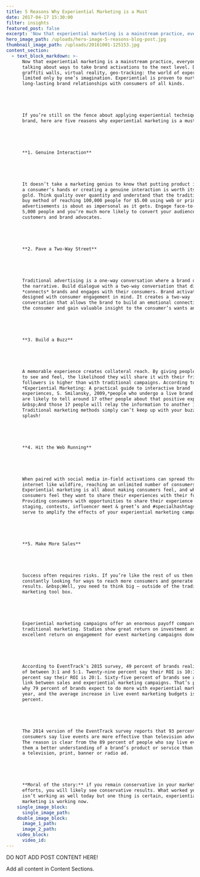 ```yaml
---
title: 5 Reasons Why Experiential Marketing is a Must
date: 2017-04-17 15:30:00
filter: insights
featured_post: false
excerpt: 'Now that experiential marketing is a mainstream practice, everyone is talking about ways to take activations to the next level. Digital graffiti walls, virtual reality, geo-tracking: the world of experiential is limited only by one’s imagination.'
hero_image_path: /uploads/hero-image-5-reasons-blog-post.jpg
thumbnail_image_path: /uploads/20161001-125153.jpg
content_section:
  - text_block_markdown: >-
      Now that experiential marketing is a mainstream practice, everyone is
      talking about ways to take brand activations to the next level. Digital
      graffiti walls, virtual reality, geo-tracking: the world of experiential is
      limited only by one’s imagination. Experiential is proven to nurture
      long-lasting brand relationships with consumers of all kinds.





      If you’re still on the fence about applying experiential techniques to your
      brand, here are five reasons why experiential marketing is a must:





      **1. Genuine Interaction**





      It doesn’t take a marketing genius to know that putting product in
      a consumer’s hands or creating a genuine interaction is worth its weight in
      gold. Think quality over quantity and understand that the traditional media
      buy method of reaching 100,000 people for $5.00 using web or print
      advertisements is about as impersonal as it gets. Engage face-to-face with
      5,000 people and you’re much more likely to convert your audience to
      customers and brand advocates.





      **2. Pave a Two-Way Street**





      Traditional advertising is a one-way conversation where a brand dominates
      the narrative. Build dialogue with a two-way conversation that directly
      *connects* brands and engages with their consumers. Brand activations are
      designed with consumer engagement in mind. It creates a two-way
      conversation that allows the brand to build an emotional connection with
      the consumer and gain valuable insight to the consumer’s wants and needs.





      **3. Build a Buzz**





      A memorable experience creates collateral reach. By giving people something
      to see and feel, the likelihood they will share it with their friends and
      followers is higher than with traditional campaigns. According to
      *Experiential Marketing: A practical guide to interactive brand
      experiences, S. Smilansky, 2009,*people who undergo a live brand experience
      are likely to tell around 17 other people about that positive experience.
      &nbsp;And those 17 people will relay the information to another 1.5 people.
      Traditional marketing methods simply can’t keep up with your buzzworthy
      splash!





      **4. Hit the Web Running**





      When paired with social media in-field activations can spread through the
      internet like wildfire, reaching an unlimited number of consumers.
      Experiential marketing is all about making consumers feel, and when
      consumers feel they want to share their experiences with their followers.
      Providing consumers with opportunities to share their experience like photo
      staging, contests, influencer meet & greet’s and #specialhashtags will only
      serve to amplify the effects of your experiential marketing campaign.





      **5. Make More Sales**





      Success often requires risks. If you’re like the rest of us then you’re
      constantly looking for ways to reach more consumers and generate better
      results. &nbsp;Well, you need to think big – outside of the traditional
      marketing tool box.





      Experiential marketing campaigns offer an enormous payoff compared to
      traditional marketing. Studies show great return on investment as well as
      excellent return on engagement for event marketing campaigns done right.





      According to EventTrack’s 2015 survey, 49 percent of brands realize an ROI
      of between 3:1 and 5:1. Twenty-nine percent say their ROI is 10:1 and 12
      percent say their ROI is 20:1. Sixty-five percent of brands see a direct
      link between sales and experiential marketing campaigns. That’s probably
      why 79 percent of brands expect to do more with experiential marketing this
      year, and the average increase in live event marketing budgets is six
      percent.





      The 2014 version of the EventTrack survey reports that 93 percent of
      consumers say live events are more effective than television advertising.
      The reason is clear from the 89 percent of people who say live events give
      them a better understanding of a brand’s product or service than
      a television, print, banner or radio ad.





      **Moral of the story:** if you remain conservative in your marketing
      efforts, you will likely see conservative results. What worked yesterday
      isn’t working as well today but one thing is certain, experiential
      marketing is working now.
    single_image_block:
      single_image_path:
    double_image_block:
      image_1_path:
      image_2_path:
    video_block:
      video_id:
---
```



DO NOT ADD POST CONTENT HERE!

Add all content in Content Sections.
